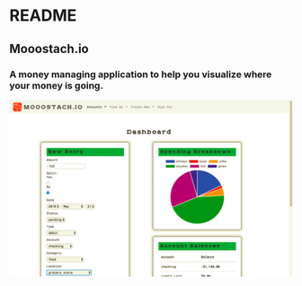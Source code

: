# README

## Mooostach.io
### A money managing application to help you visualize where your money is going.

![](Mooostachio.png)
